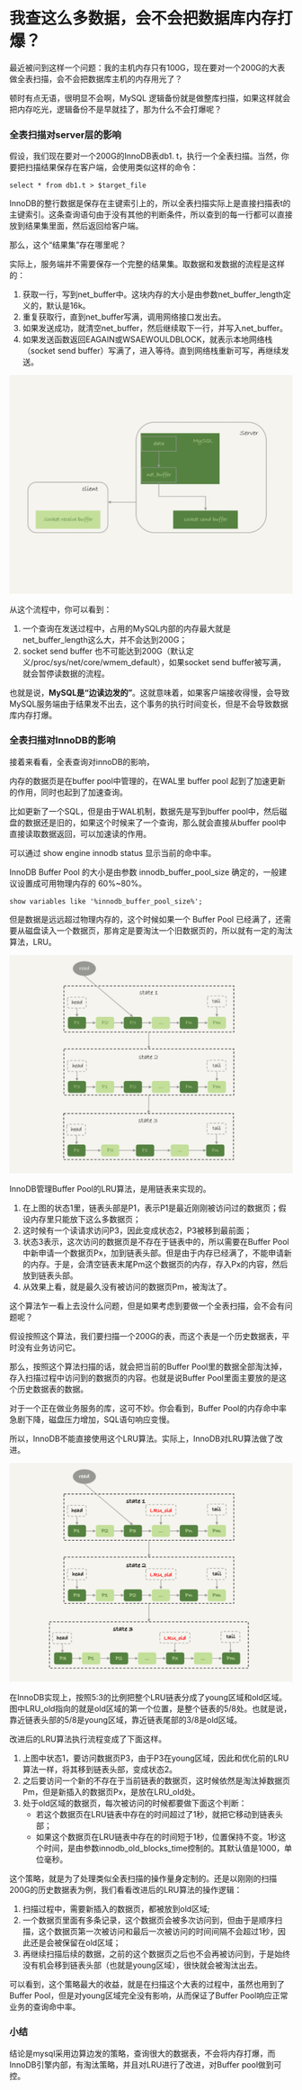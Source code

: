 # 我查这么多数据，会不会把数据库内存打爆？

最近被问到这样一个问题：我的主机内存只有100G，现在要对一个200G的大表做全表扫描，会不会把数据库主机的内存用光了？

顿时有点无语，很明显不会啊，MySQL 逻辑备份就是做整库扫描，如果这样就会把内存吃光，逻辑备份不是早就挂了，那为什么不会打爆呢？

### 全表扫描对server层的影响

假设，我们现在要对一个200G的InnoDB表db1. t，执行一个全表扫描。当然，你要把扫描结果保存在客户端，会使用类似这样的命令：

```plsql
select * from db1.t > $target_file
```

InnoDB的整行数据是保存在主键索引上的，所以全表扫描实际上是直接扫描表t的主键索引。这条查询语句由于没有其他的判断条件，所以查到的每一行都可以直接放到结果集里面，然后返回给客户端。

那么，这个“结果集”存在哪里呢？

实际上，服务端并不需要保存一个完整的结果集。取数据和发数据的流程是这样的：

1. 获取一行，写到net_buffer中。这块内存的大小是由参数net_buffer_length定义的，默认是16k。
2. 重复获取行，直到net_buffer写满，调用网络接口发出去。
3. 如果发送成功，就清空net_buffer，然后继续取下一行，并写入net_buffer。
4. 如果发送函数返回EAGAIN或WSAEWOULDBLOCK，就表示本地网络栈（socket send buffer）写满了，进入等待。直到网络栈重新可写，再继续发送。

![1727101191866-29b9d58f-f0fb-4b37-8e88-b4235081521c.jpeg](./img/AVjQu4i9BDeZCbZQ/1727101191866-29b9d58f-f0fb-4b37-8e88-b4235081521c-304861.jpeg)

从这个流程中，你可以看到：

1. 一个查询在发送过程中，占用的MySQL内部的内存最大就是net_buffer_length这么大，并不会达到200G；
2. socket send buffer 也不可能达到200G（默认定义/proc/sys/net/core/wmem_default），如果socket send buffer被写满，就会暂停读数据的流程。

也就是说，**MySQL是“边读边发的”**。这就意味着，如果客户端接收得慢，会导致MySQL服务端由于结果发不出去，这个事务的执行时间变长，但是不会导致数据库内存打爆。

### 全表扫描对InnoDB的影响

接着来看看，全表查询对innoDB的影响，

内存的数据页是在buffer pool中管理的，在WAL里 buffer pool 起到了加速更新的作用，同时也起到了加速查询。

比如更新了一个SQL，但是由于WAL机制，数据先是写到buffer pool中，然后磁盘的数据还是旧的，如果这个时候来了一个查询，那么就会直接从buffer pool中直接读取数据返回，可以加速读的作用。

可以通过 show engine innodb status 显示当前的命中率。

InnoDB Buffer Pool 的大小是由参数 innodb_buffer_pool_size 确定的，一般建议设置成可用物理内存的 60%~80%。

```plsql
show variables like '%innodb_buffer_pool_size%';
```

但是数据是远远超过物理内存的，这个时候如果一个 Buffer Pool 已经满了，还需要从磁盘读入一个数据页，那肯定是要淘汰一个旧数据页的，所以就有一定的淘汰算法，LRU。

![1727101192226-491ce0b0-e107-458f-8e87-6211900d97ea.jpeg](./img/AVjQu4i9BDeZCbZQ/1727101192226-491ce0b0-e107-458f-8e87-6211900d97ea-538447.jpeg)

InnoDB管理Buffer Pool的LRU算法，是用链表来实现的。

1. 在上图的状态1里，链表头部是P1，表示P1是最近刚刚被访问过的数据页；假设内存里只能放下这么多数据页；
2. 这时候有一个读请求访问P3，因此变成状态2，P3被移到最前面；
3. 状态3表示，这次访问的数据页是不存在于链表中的，所以需要在Buffer Pool中新申请一个数据页Px，加到链表头部。但是由于内存已经满了，不能申请新的内存。于是，会清空链表末尾Pm这个数据页的内存，存入Px的内容，然后放到链表头部。
4. 从效果上看，就是最久没有被访问的数据页Pm，被淘汰了。

这个算法乍一看上去没什么问题，但是如果考虑到要做一个全表扫描，会不会有问题呢？

假设按照这个算法，我们要扫描一个200G的表，而这个表是一个历史数据表，平时没有业务访问它。

那么，按照这个算法扫描的话，就会把当前的Buffer Pool里的数据全部淘汰掉，存入扫描过程中访问到的数据页的内容。也就是说Buffer Pool里面主要放的是这个历史数据表的数据。

对于一个正在做业务服务的库，这可不妙。你会看到，Buffer Pool的内存命中率急剧下降，磁盘压力增加，SQL语句响应变慢。

所以，InnoDB不能直接使用这个LRU算法。实际上，InnoDB对LRU算法做了改进。

![1727101192369-6006f7b4-100f-4f2c-ae37-ae77287b40ca.png](./img/AVjQu4i9BDeZCbZQ/1727101192369-6006f7b4-100f-4f2c-ae37-ae77287b40ca-175242.png)

在InnoDB实现上，按照5:3的比例把整个LRU链表分成了young区域和old区域。图中LRU_old指向的就是old区域的第一个位置，是整个链表的5/8处。也就是说，靠近链表头部的5/8是young区域，靠近链表尾部的3/8是old区域。

改进后的LRU算法执行流程变成了下面这样。

1. 上图中状态1，要访问数据页P3，由于P3在young区域，因此和优化前的LRU算法一样，将其移到链表头部，变成状态2。
2. 之后要访问一个新的不存在于当前链表的数据页，这时候依然是淘汰掉数据页Pm，但是新插入的数据页Px，是放在LRU_old处。
3. 处于old区域的数据页，每次被访问的时候都要做下面这个判断：
    - 若这个数据页在LRU链表中存在的时间超过了1秒，就把它移动到链表头部；
    - 如果这个数据页在LRU链表中存在的时间短于1秒，位置保持不变。1秒这个时间，是由参数innodb_old_blocks_time控制的。其默认值是1000，单位毫秒。

这个策略，就是为了处理类似全表扫描的操作量身定制的。还是以刚刚的扫描200G的历史数据表为例，我们看看改进后的LRU算法的操作逻辑：

1. 扫描过程中，需要新插入的数据页，都被放到old区域;
2. 一个数据页里面有多条记录，这个数据页会被多次访问到，但由于是顺序扫描，这个数据页第一次被访问和最后一次被访问的时间间隔不会超过1秒，因此还是会被保留在old区域；
3. 再继续扫描后续的数据，之前的这个数据页之后也不会再被访问到，于是始终没有机会移到链表头部（也就是young区域），很快就会被淘汰出去。

可以看到，这个策略最大的收益，就是在扫描这个大表的过程中，虽然也用到了Buffer Pool，但是对young区域完全没有影响，从而保证了Buffer Pool响应正常业务的查询命中率。

### 小结

结论是mysql采用边算边发的策略，查询很大的数据表，不会将内存打爆，而InnoDB引擎内部，有淘汰策略，并且对LRU进行了改进，对Buffer pool做到可控。

